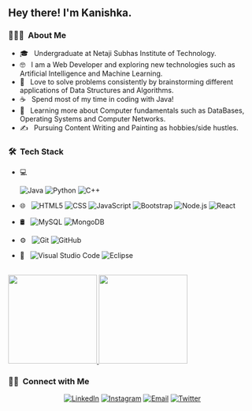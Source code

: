 <!-- <img src="https://raw.githubusercontent.com/AVS1508/AVS1508/master/assets/Aditya%20Vikram%20Singh%20Banner.png">
 -->
<h2> Hey there! I'm Kanishka.</h2>

<h3> 👨🏻‍💻 &nbsp;About Me </h3>

- 🎓 &nbsp; Undergraduate at Netaji Subhas Institute of Technology.
- 🤓 &nbsp; I am a Web Developer and exploring new technologies such as Artificial Intelligence and Machine Learning.
- 🎯 &nbsp; Love to solve problems consistently by brainstorming different applications of Data Structures and Algorithms.
- ☕ &nbsp; Spend most of my time in coding with Java!
- 🌱 &nbsp; Learning more about Computer fundamentals such as DataBases, Operating Systems and Computer Networks.
- ✍️ &nbsp; Pursuing Content Writing and Painting as hobbies/side hustles.

<h3> 🛠 &nbsp;Tech Stack</h3>

- 💻 &nbsp;

  ![Java](https://img.shields.io/badge/-Java-333333?style=flat&logo=Java&logoColor=007396)
  ![Python](https://img.shields.io/badge/-Python-333333?style=flat&logo=python)
  ![C++](https://img.shields.io/badge/-C++-333333?style=flat&logo=C%2B%2B&logoColor=00599C)
  
- 🌐 &nbsp;
  ![HTML5](https://img.shields.io/badge/-HTML5-333333?style=flat&logo=HTML5)
  ![CSS](https://img.shields.io/badge/-CSS-333333?style=flat&logo=CSS3&logoColor=1572B6)
  ![JavaScript](https://img.shields.io/badge/-JavaScript-333333?style=flat&logo=javascript)
  ![Bootstrap](https://img.shields.io/badge/-Bootstrap-333333?style=flat&logo=bootstrap&logoColor=563D7C)
  ![Node.js](https://img.shields.io/badge/-Node.js-333333?style=flat&logo=node.js)
  ![React](https://img.shields.io/badge/-React-333333?style=flat&logo=react)
- 🛢 &nbsp;
  ![MySQL](https://img.shields.io/badge/-MySQL-333333?style=flat&logo=mysql)
  ![MongoDB](https://img.shields.io/badge/-MongoDB-333333?style=flat&logo=mongodb)
- ⚙️ &nbsp;
  ![Git](https://img.shields.io/badge/-Git-333333?style=flat&logo=git)
  ![GitHub](https://img.shields.io/badge/-GitHub-333333?style=flat&logo=github)
<!--   ![Markdown](https://img.shields.io/badge/-Markdown-333333?style=flat&logo=markdown) -->
- 🔧 &nbsp;
  ![Visual Studio Code](https://img.shields.io/badge/-Visual%20Studio%20Code-333333?style=flat&logo=visual-studio-code&logoColor=007ACC)
  ![Eclipse](https://img.shields.io/badge/-Eclipse-333333?style=flat&logo=eclipse-ide&logoColor=2C2255)
<!-- - 🖥 &nbsp;
  ![Illustrator](https://img.shields.io/badge/-Illustrator-333333?style=flat&logo=adobe-illustrator)
  ![Photoshop](https://img.shields.io/badge/-Photoshop-333333?style=flat&logo=adobe-photoshop)
  ![InDesign](https://img.shields.io/badge/-InDesign-333333?style=flat&logo=adobe-indesign)
 -->
<br/>

<a href="https://github.com/kanishkanim">
  <img height="180em" src="https://github-readme-stats.vercel.app/api?username=kanishkanim&theme=buefy&show_icons=true" />
  <img height="180em" src="https://github-readme-stats.vercel.app/api/top-langs/?username=kanishkanim&theme=buefy&layout=compact" />
</a>

<br/>

<h3> 🤝🏻 &nbsp;Connect with Me </h3>

<p align="center">
<!-- <a href="https://www.adityavsingh.com/"><img alt="Website" src="https://img.shields.io/badge/Website-www.adityavsingh.com-blue?style=flat-square&logo=google-chrome"></a> -->
<a href="https://www.linkedin.com/in/kanishkanim/"><img alt="LinkedIn" src="https://img.shields.io/badge/LinkedIn-kanishka%20Nim-blue?style=flat-square&logo=linkedin"></a>
<a href="https://www.instagram.com/kanishkanim"><img alt="Instagram" src="https://img.shields.io/badge/Instagram-kanishkanim-blue?style=flat-square&logo=instagram"></a>
<a href="mailto:kanishkanimnsit@gmail.com"><img alt="Email" src="https://img.shields.io/badge/Email-kanishkanimnsit@gmail.com-blue?style=flat-square&logo=gmail"></a>
 <a href="https://www.twitter.com/kanishkanim"><img alt="Twitter" src="https://img.shields.io/badge/Twitter-kanishkanim-blue?style=flat-square&logo=twitter"></a>
</p>
